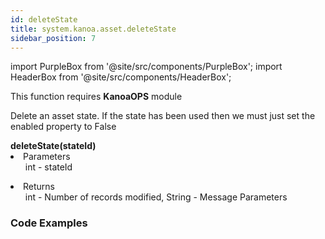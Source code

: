 ```yaml
---
id: deleteState
title: system.kanoa.asset.deleteState
sidebar_position: 7
---
```

import PurpleBox from '@site/src/components/PurpleBox';
import HeaderBox from '@site/src/components/HeaderBox';


<PurpleBox>This function requires <b>KanoaOPS</b> module</PurpleBox>

<HeaderBox header="Description">Delete an asset state. If the state has been used then we must just set the enabled property to False </HeaderBox>

<HeaderBox header="Syntax">
    <b>deleteState(stateId)</b>
    <li> Parameters <br />
        <ul>int - stateId<br /> </ul>
    </li>
    <li> Returns <br />
        <ul>int - Number of records modified, String - Message
Parameters<br /> </ul>
    </li>
</HeaderBox>

### Code Examples

```py


```